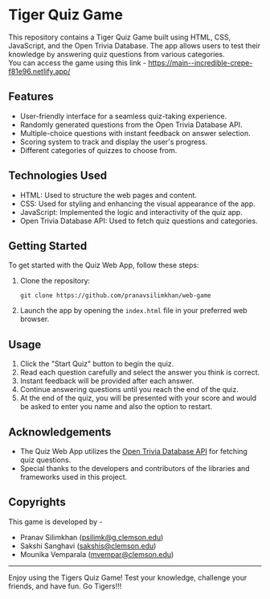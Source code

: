 # Tiger Quiz Game


This repository contains a Tiger Quiz Game built using HTML, CSS, JavaScript, and the Open Trivia Database. The app allows users to test their knowledge by answering quiz questions from various categories. </br>
You can access the game using this link - https://main--incredible-crepe-f81e96.netlify.app/


## Features

- User-friendly interface for a seamless quiz-taking experience.
- Randomly generated questions from the Open Trivia Database API.
- Multiple-choice questions with instant feedback on answer selection.
- Scoring system to track and display the user's progress.
- Different categories of quizzes to choose from.

## Technologies Used

- HTML: Used to structure the web pages and content.
- CSS: Used for styling and enhancing the visual appearance of the app.
- JavaScript: Implemented the logic and interactivity of the quiz app.
- Open Trivia Database API: Used to fetch quiz questions and categories.

## Getting Started

To get started with the Quiz Web App, follow these steps:

1. Clone the repository:

   ```
   git clone https://github.com/pranavsilimkhan/web-game
   ```

2. Launch the app by opening the `index.html` file in your preferred web browser.

## Usage

1. Click the "Start Quiz" button to begin the quiz.
2. Read each question carefully and select the answer you think is correct.
3. Instant feedback will be provided after each answer.
4. Continue answering questions until you reach the end of the quiz.
6. At the end of the quiz, you will be presented with your score and would be asked to enter you name and also the option to restart.


## Acknowledgements

- The Quiz Web App utilizes the [Open Trivia Database API](https://opentdb.com) for fetching quiz questions.
- Special thanks to the developers and contributors of the libraries and frameworks used in this project.

## Copyrights
This game is developed by -
- Pranav Silimkhan (psilimk@g.clemson.edu)
- Sakshi Sanghavi (sakshis@clemson.edu)
- Mounika Vemparala (mvempar@clemson.edu)

---

Enjoy using the Tigers Quiz Game! Test your knowledge, challenge your friends, and have fun. Go Tigers!!!
